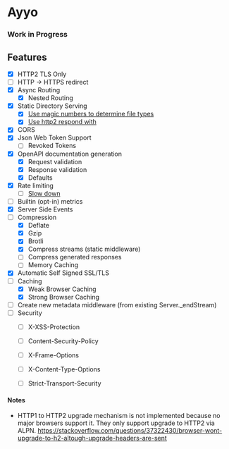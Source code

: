 # Ayyo

### Work in Progress


## Features
- [x] HTTP2 TLS Only
- [ ] HTTP -> HTTPS redirect
- [x] Async Routing
    - [x] Nested Routing
- [x] Static Directory Serving
  - [x] [Use magic numbers to determine file types](https://www.npmjs.com/package/file-type)
  - [x] [Use http2 respond with](https://nodejs.org/api/http2.html#http2_http2stream_respondwithfile_path_headers_options)
- [x] CORS
- [x] Json Web Token Support
    - [ ] Revoked Tokens
- [x] OpenAPI documentation generation
    - [x] Request validation
    - [x] Response validation
    - [x] Defaults
- [x] Rate limiting
    - [ ] [Slow down](https://www.npmjs.com/package/express-slow-down)
- [ ] Builtin (opt-in) metrics
- [x] Server Side Events
- [ ] Compression
    - [x] Deflate
    - [x] Gzip
    - [x] Brotli
    - [x] Compress streams (static middleware)
    - [ ] Compress generated responses
    - [ ] Memory Caching
- [x] Automatic Self Signed SSL/TLS
- [ ] Caching
    - [x] Weak Browser Caching
    - [x] Strong Browser Caching
- [ ] Create new metadata middleware (from existing Server.\_endStream)
- [ ] Security
    - [ ] X-XSS-Protection
    - [ ] Content-Security-Policy
    - [ ] X-Frame-Options
    - [ ] X-Content-Type-Options
    - [ ] Strict-Transport-Security


#### Notes
- HTTP1 to HTTP2 upgrade mechanism is not implemented because no major browsers support it. They only support upgrade to HTTP2 via ALPN. https://stackoverflow.com/questions/37322430/browser-wont-upgrade-to-h2-altough-upgrade-headers-are-sent
